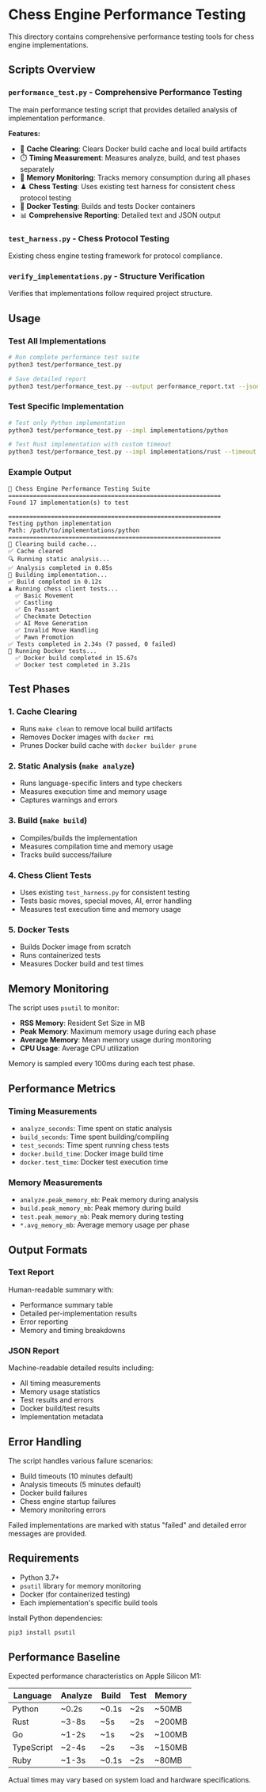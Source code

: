 # Chess Engine Performance Testing

This directory contains comprehensive performance testing tools for chess engine implementations.

## Scripts Overview

### `performance_test.py` - Comprehensive Performance Testing
The main performance testing script that provides detailed analysis of implementation performance.

**Features:**
- 🧹 **Cache Clearing**: Clears Docker build cache and local build artifacts
- ⏱️ **Timing Measurement**: Measures analyze, build, and test phases separately
- 💾 **Memory Monitoring**: Tracks memory consumption during all phases
- ♟️ **Chess Testing**: Uses existing test harness for consistent chess protocol testing
- 🐳 **Docker Testing**: Builds and tests Docker containers
- 📊 **Comprehensive Reporting**: Detailed text and JSON output

### `test_harness.py` - Chess Protocol Testing
Existing chess engine testing framework for protocol compliance.

### `verify_implementations.py` - Structure Verification
Verifies that implementations follow required project structure.

## Usage

### Test All Implementations
```bash
# Run complete performance test suite
python3 test/performance_test.py

# Save detailed report
python3 test/performance_test.py --output performance_report.txt --json results.json
```

### Test Specific Implementation
```bash
# Test only Python implementation
python3 test/performance_test.py --impl implementations/python

# Test Rust implementation with custom timeout
python3 test/performance_test.py --impl implementations/rust --timeout 3600
```

### Example Output
```
🚀 Chess Engine Performance Testing Suite
============================================================
Found 17 implementation(s) to test

============================================================
Testing python implementation
Path: /path/to/implementations/python
============================================================
🧹 Clearing build cache...
✅ Cache cleared
🔍 Running static analysis...
✅ Analysis completed in 0.85s
🔨 Building implementation...
✅ Build completed in 0.12s
♟️ Running chess client tests...
  ✅ Basic Movement
  ✅ Castling
  ✅ En Passant
  ✅ Checkmate Detection
  ✅ AI Move Generation
  ✅ Invalid Move Handling
  ✅ Pawn Promotion
✅ Tests completed in 2.34s (7 passed, 0 failed)
🐳 Running Docker tests...
  ✅ Docker build completed in 15.67s
  ✅ Docker test completed in 3.21s
```

## Test Phases

### 1. Cache Clearing
- Runs `make clean` to remove local build artifacts
- Removes Docker images with `docker rmi`
- Prunes Docker build cache with `docker builder prune`

### 2. Static Analysis (`make analyze`)
- Runs language-specific linters and type checkers
- Measures execution time and memory usage
- Captures warnings and errors

### 3. Build (`make build`)
- Compiles/builds the implementation
- Measures compilation time and memory usage
- Tracks build success/failure

### 4. Chess Client Tests
- Uses existing `test_harness.py` for consistent testing
- Tests basic moves, special moves, AI, error handling
- Measures test execution time and memory usage

### 5. Docker Tests
- Builds Docker image from scratch
- Runs containerized tests
- Measures Docker build and test times

## Memory Monitoring

The script uses `psutil` to monitor:
- **RSS Memory**: Resident Set Size in MB
- **Peak Memory**: Maximum memory usage during each phase
- **Average Memory**: Mean memory usage during monitoring
- **CPU Usage**: Average CPU utilization

Memory is sampled every 100ms during each test phase.

## Performance Metrics

### Timing Measurements
- `analyze_seconds`: Time spent on static analysis
- `build_seconds`: Time spent building/compiling
- `test_seconds`: Time spent running chess tests
- `docker.build_time`: Docker image build time
- `docker.test_time`: Docker test execution time

### Memory Measurements
- `analyze.peak_memory_mb`: Peak memory during analysis
- `build.peak_memory_mb`: Peak memory during build
- `test.peak_memory_mb`: Peak memory during testing
- `*.avg_memory_mb`: Average memory usage per phase

## Output Formats

### Text Report
Human-readable summary with:
- Performance summary table
- Detailed per-implementation results
- Error reporting
- Memory and timing breakdowns

### JSON Report
Machine-readable detailed results including:
- All timing measurements
- Memory usage statistics
- Test results and errors
- Docker build/test results
- Implementation metadata

## Error Handling

The script handles various failure scenarios:
- Build timeouts (10 minutes default)
- Analysis timeouts (5 minutes default)
- Docker build failures
- Chess engine startup failures
- Memory monitoring errors

Failed implementations are marked with status "failed" and detailed error messages are provided.

## Requirements

- Python 3.7+
- `psutil` library for memory monitoring
- Docker (for containerized testing)
- Each implementation's specific build tools

Install Python dependencies:
```bash
pip3 install psutil
```

## Performance Baseline

Expected performance characteristics on Apple Silicon M1:

| Language | Analyze | Build | Test | Memory |
|----------|---------|-------|------|---------|
| Python | ~0.2s | ~0.1s | ~2s | ~50MB |
| Rust | ~3-8s | ~5s | ~2s | ~200MB |
| Go | ~1-2s | ~1s | ~2s | ~100MB |
| TypeScript | ~2-4s | ~2s | ~3s | ~150MB |
| Ruby | ~1-3s | ~0.1s | ~2s | ~80MB |

Actual times may vary based on system load and hardware specifications.